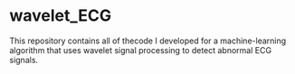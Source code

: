 # wavelet_ECG
This repository contains all of thecode I developed for a machine-learning algorithm that uses wavelet signal processing to detect abnormal ECG signals. 

